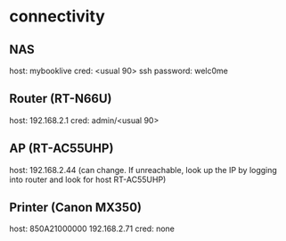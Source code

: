 # connectivity

## NAS
host: mybooklive
cred: <usual 90>
ssh password: welc0me

## Router (RT-N66U)

host: 192.168.2.1
cred: admin/<usual 90>

## AP (RT-AC55UHP) 

host: 192.168.2.44 (can change. If unreachable, look up the IP by logging into router and look for host RT-AC55UHP)

## Printer (Canon MX350)

host: 850A21000000 192.168.2.71
cred: none
